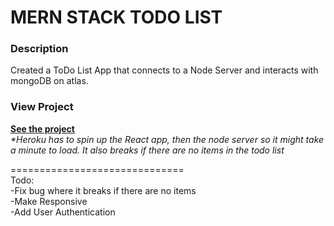 # MERN STACK TODO LIST

### Description
Created a ToDo List App that connects to a Node Server and interacts with mongoDB on atlas.

### View Project
**<a href="https://ghughes-react-todo-list.herokuapp.com/" target="_blank">See the project</a>**
<br>_*Heroku has to spin up the React app, then the node server so it might take a minute to load. It also breaks if there are no items in the todo list_

==============================<br>
Todo:<br>
-Fix bug where it breaks if there are no items<br>
-Make Responsive<br>
-Add User Authentication<br>
